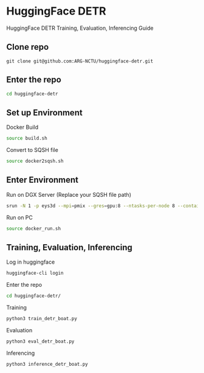 # HuggingFace DETR

HuggingFace DETR Training, Evaluation, Inferencing Guide

## Clone repo 

```
git clone git@github.com:ARG-NCTU/huggingface-detr.git
``` 

## Enter the repo

```bash
cd huggingface-detr
```

## Set up Environment

Docker Build

```bash
source build.sh
```

Convert to SQSH file

```bash
source docker2sqsh.sh 
```

## Enter Environment

Run on DGX Server (Replace your SQSH file path)

```bash
srun -N 1 -p eys3d --mpi=pmix --gres=gpu:8 --ntasks-per-node 8 --container-image dgx_gpu.sqsh --container-writable --pty /bin/bash
```

Run on PC

```bash
source docker_run.sh
```

## Training, Evaluation, Inferencing

Log in huggingface

```bash
huggingface-cli login
```

Enter the repo

```bash
cd huggingface-detr/
```

Training

```bash
python3 train_detr_boat.py
```

Evaluation

```bash
python3 eval_detr_boat.py
```

Inferencing

```bash
python3 inference_detr_boat.py
```
